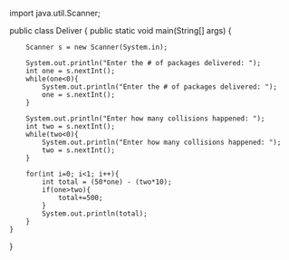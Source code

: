 import java.util.Scanner;

public class Deliver {
    public static void main(String[] args) {

        Scanner s = new Scanner(System.in);

        System.out.println("Enter the # of packages delivered: ");
        int one = s.nextInt();
        while(one<0){
            System.out.println("Enter the # of packages delivered: ");
            one = s.nextInt();
        }

        System.out.println("Enter how many collisions happened: ");
        int two = s.nextInt();
        while(two<0){
            System.out.println("Enter how many collisions happened: ");
            two = s.nextInt();
        }

        for(int i=0; i<1; i++){
            int total = (50*one) - (two*10);
            if(one>two){
                total+=500;
            }
            System.out.println(total);
        }
    }
}
